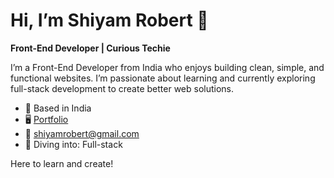 # Hi, I’m Shiyam Robert 👋  
**Front-End Developer | Curious Techie**  

I’m a Front-End Developer from India who enjoys building clean, simple, and functional websites. I’m passionate about learning and currently exploring full-stack development to create better web solutions.  

- 📌 Based in India  
- 🖥️ [Portfolio](https://shiyam.vercel.app/)  
- 📧 [shiyamrobert@gmail.com](mailto:shiyamrobert@gmail.com)  
- 🌱 Diving into: Full-stack  

Here to learn and create!
